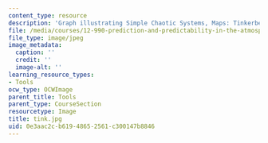 ```yaml
---
content_type: resource
description: 'Graph illustrating Simple Chaotic Systems, Maps: Tinkerbell'
file: /media/courses/12-990-prediction-and-predictability-in-the-atmosphere-and-oceans-spring-2003/0e3aac2cb61948652561c300147b8846_tink.jpg
file_type: image/jpeg
image_metadata:
  caption: ''
  credit: ''
  image-alt: ''
learning_resource_types:
- Tools
ocw_type: OCWImage
parent_title: Tools
parent_type: CourseSection
resourcetype: Image
title: tink.jpg
uid: 0e3aac2c-b619-4865-2561-c300147b8846
---
```

